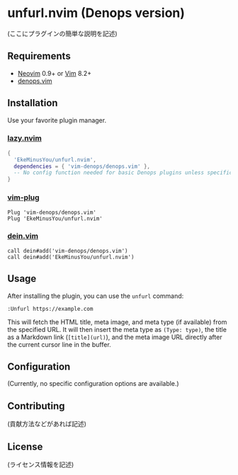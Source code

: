 # unfurl.nvim (Denops version)

(ここにプラグインの簡単な説明を記述)

## Requirements

- [Neovim](https://neovim.io/) 0.9+ or [Vim](https://www.vim.org/) 8.2+
- [denops.vim](https://github.com/vim-denops/denops.vim)

## Installation

Use your favorite plugin manager.

### [lazy.nvim](https://github.com/folke/lazy.nvim)

```lua
{
  'EkeMinusYou/unfurl.nvim',
  dependencies = { 'vim-denops/denops.vim' },
  -- No config function needed for basic Denops plugins unless specific setup is required
}
```

### [vim-plug](https://github.com/junegunn/vim-plug)

```vim
Plug 'vim-denops/denops.vim'
Plug 'EkeMinusYou/unfurl.nvim'
```

### [dein.vim](https://github.com/Shougo/dein.vim)

```vim
call dein#add('vim-denops/denops.vim')
call dein#add('EkeMinusYou/unfurl.nvim')
```

## Usage

After installing the plugin, you can use the `unfurl` command:

```vim
:Unfurl https://example.com
```

This will fetch the HTML title, meta image, and meta type (if available) from the specified URL. It will then insert the meta type as `(Type: type)`, the title as a Markdown link (`[title](url)`), and the meta image URL directly after the current cursor line in the buffer.

## Configuration

(Currently, no specific configuration options are available.)

## Contributing

(貢献方法などがあれば記述)

## License

(ライセンス情報を記述)